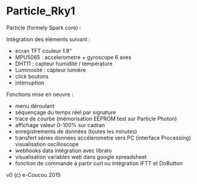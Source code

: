 # Particle_Rky1
Particle (formely Spark core) : 

Intégration des éléments suivant :
 - ecran TFT couleur 1.8"
 - MPU5065 : accelerometre + gyroscope 6 axes
 - DHT11 : capteur humidité / température
 - Luminosité : capteur lumière
 - click boutons
 - interruption
 
Fonctions mise en oeuvre :
 - menu déroulant
 - séquençage du temps réel par signature
 - trace de courbe (mémorisation EEPROM test sur Particle Photon)
 - affichage valeur 0-100% sur cadran
 - enregistrements de données (toutes les minutes)
 - transfert séries données accélerometre vers PC (interface Processing) visualisation oscilloscope
 - webhooks data intégration avec librato
 - visualisation variables web dans google spreadsheet
 - fonction de commande à partir curl ou intégration IFTT et DoButton
 

v0 (c) e-Coucou 2015

